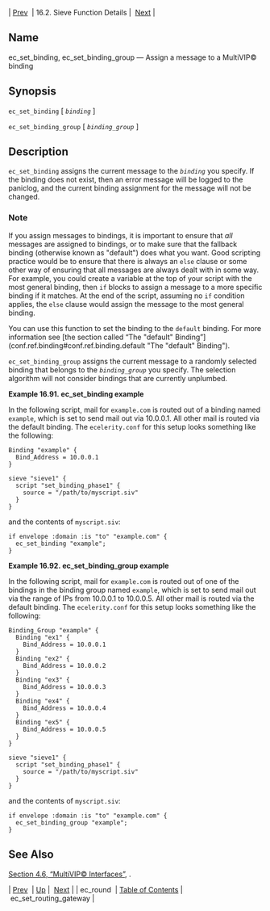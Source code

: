 | [Prev](sieve.ref.ec_round)  | 16.2. Sieve Function Details |  [Next](sieve.ref.ec_set_routing_gateway) |

<a name="sieve.ref.ec_set_binding"></a>
## Name

ec_set_binding, ec_set_binding_group — Assign a message to a MultiVIP© binding

## Synopsis

`ec_set_binding` [ *`binding`* ]

`ec_set_binding_group` [ *`binding_group`* ]

<a name="idp30494512"></a>
## Description

`ec_set_binding` assigns the current message to the *`binding`* you specify. If the binding does not exist, then an error message will be logged to the paniclog, and the current binding assignment for the message will not be changed.

### Note

If you assign messages to bindings, it is important to ensure that *all* messages are assigned to bindings, or to make sure that the fallback binding (otherwise known as "default") does what you want. Good scripting practice would be to ensure that there is always an `else` clause or some other way of ensuring that all messages are always dealt with in some way. For example, you could create a variable at the top of your script with the most general binding, then `if` blocks to assign a message to a more specific binding if it matches. At the end of the script, assuming no `if` condition applies, the `else` clause would assign the message to the most general binding.

You can use this function to set the binding to the `default` binding. For more information see [the section called “The "default" Binding”](conf.ref.binding#conf.ref.binding.default "The "default" Binding").

`ec_set_binding_group` assigns the current message to a randomly selected binding that belongs to the *`binding_group`* you specify. The selection algorithm will not consider bindings that are currently unplumbed.

<a name="example.ec_set_binding"></a>

**Example 16.91. ec_set_binding example**

In the following script, mail for `example.com` is routed out of a binding named `example`, which is set to send mail out via 10.0.0.1\. All other mail is routed via the default binding. The `ecelerity.conf` for this setup looks something like the following:

```
Binding "example" {
  Bind_Address = 10.0.0.1
}

sieve "sieve1" {
  script "set_binding_phase1" {
    source = "/path/to/myscript.siv"
  }
}
```

and the contents of `myscript.siv`:

```
if envelope :domain :is "to" "example.com" {
  ec_set_binding "example";
}
```

<a name="example.ec_set_binding_group"></a>

**Example 16.92. ec_set_binding_group example**

In the following script, mail for `example.com` is routed out of one of the bindings in the binding group named `example`, which is set to send mail out via the range of IPs from 10.0.0.1 to 10.0.0.5\. All other mail is routed via the default binding. The `ecelerity.conf` for this setup looks something like the following:

```
Binding_Group "example" {
  Binding "ex1" {
    Bind_Address = 10.0.0.1
  }
  Binding "ex2" {
    Bind_Address = 10.0.0.2
  }
  Binding "ex3" {
    Bind_Address = 10.0.0.3
  }
  Binding "ex4" {
    Bind_Address = 10.0.0.4
  }
  Binding "ex5" {
    Bind_Address = 10.0.0.5
  }
}

sieve "sieve1" {
  script "set_binding_phase1" {
    source = "/path/to/myscript.siv"
  }
}
```

and the contents of `myscript.siv`:

```
if envelope :domain :is "to" "example.com" {
  ec_set_binding_group "example";
}
```

<a name="idp30517344"></a>
## See Also

[Section 4.6, “MultiVIP© Interfaces”](operations.multivip "4.6. MultiVIP© Interfaces"), .

| [Prev](sieve.ref.ec_round)  | [Up](sieve.ref.files) |  [Next](sieve.ref.ec_set_routing_gateway) |
| ec_round  | [Table of Contents](index) |  ec_set_routing_gateway |
